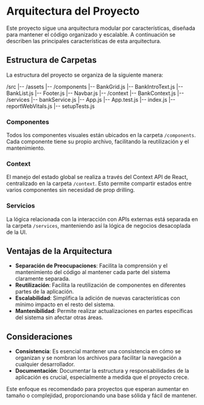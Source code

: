 # Arquitectura del Proyecto

Este proyecto sigue una arquitectura modular por características, diseñada para mantener el código organizado y escalable. A continuación se describen las principales características de esta arquitectura.

## Estructura de Carpetas

La estructura del proyecto se organiza de la siguiente manera:

/src
|-- /assets
|-- /components
|-- BankGrid.js
|-- BankIntroText.js
|-- BankList.js
|-- Footer.js
|-- Navbar.js
|-- /context
|-- BankContext.js
|-- /services
|-- bankService.js
|-- App.js
|-- App.test.js
|-- index.js
|-- reportWebVitals.js
|-- setupTests.js

### Componentes

Todos los componentes visuales están ubicados en la carpeta `/components`. Cada componente tiene su propio archivo, facilitando la reutilización y el mantenimiento.

### Context

El manejo del estado global se realiza a través del Context API de React, centralizado en la carpeta `/context`. Esto permite compartir estados entre varios componentes sin necesidad de prop drilling.

### Servicios

La lógica relacionada con la interacción con APIs externas está separada en la carpeta `/services`, manteniendo así la lógica de negocios desacoplada de la UI.

## Ventajas de la Arquitectura

- **Separación de Preocupaciones**: Facilita la comprensión y el mantenimiento del código al mantener cada parte del sistema claramente separada.
- **Reutilización**: Facilita la reutilización de componentes en diferentes partes de la aplicación.
- **Escalabilidad**: Simplifica la adición de nuevas características con mínimo impacto en el resto del sistema.
- **Mantenibilidad**: Permite realizar actualizaciones en partes específicas del sistema sin afectar otras áreas.

## Consideraciones

- **Consistencia**: Es esencial mantener una consistencia en cómo se organizan y se nombran los archivos para facilitar la navegación a cualquier desarrollador.
- **Documentación**: Documentar la estructura y responsabilidades de la aplicación es crucial, especialmente a medida que el proyecto crece.

Este enfoque es recomendado para proyectos que esperan aumentar en tamaño o complejidad, proporcionando una base sólida y fácil de mantener.